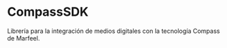 # CompassSDK
Librería para la integración de medios digitales con la tecnología Compass de Marfeel.
